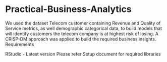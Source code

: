 # Practical-Business-Analytics
We used the dataset Telecom customer containing Revenue and Quality of Service metrics, as well demographic categorical data, to build models that will identify customers the telecom company is at highest risk of losing.  A CRISP-DM approach was applied to build the required business insights.
Requirements

RStudio - Latest version
Please refer Setup document for required libraries
